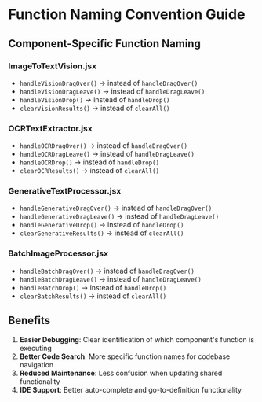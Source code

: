 # Function Naming Convention Guide

## Component-Specific Function Naming

### ImageToTextVision.jsx
- `handleVisionDragOver()` → instead of `handleDragOver()`
- `handleVisionDragLeave()` → instead of `handleDragLeave()`
- `handleVisionDrop()` → instead of `handleDrop()`
- `clearVisionResults()` → instead of `clearAll()`

### OCRTextExtractor.jsx
- `handleOCRDragOver()` → instead of `handleDragOver()`
- `handleOCRDragLeave()` → instead of `handleDragLeave()`
- `handleOCRDrop()` → instead of `handleDrop()`
- `clearOCRResults()` → instead of `clearAll()`

### GenerativeTextProcessor.jsx
- `handleGenerativeDragOver()` → instead of `handleDragOver()`
- `handleGenerativeDragLeave()` → instead of `handleDragLeave()`
- `handleGenerativeDrop()` → instead of `handleDrop()`
- `clearGenerativeResults()` → instead of `clearAll()`

### BatchImageProcessor.jsx
- `handleBatchDragOver()` → instead of `handleDragOver()`
- `handleBatchDragLeave()` → instead of `handleDragLeave()`
- `handleBatchDrop()` → instead of `handleDrop()`
- `clearBatchResults()` → instead of `clearAll()`

## Benefits
1. **Easier Debugging**: Clear identification of which component's function is executing
2. **Better Code Search**: More specific function names for codebase navigation
3. **Reduced Maintenance**: Less confusion when updating shared functionality
4. **IDE Support**: Better auto-complete and go-to-definition functionality
